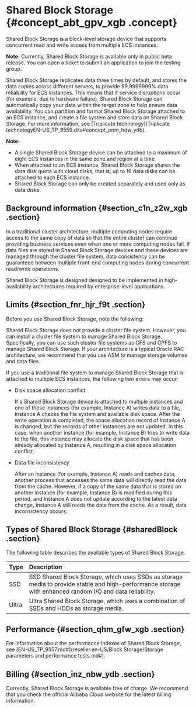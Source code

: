 # Shared Block Storage {#concept_abt_gpv_xgb .concept}

Shared Block Storage is a block-level storage device that supports concurrent read and write access from multiple ECS instances.

**Note:** Currently, Shared Block Storage is available only in public beta release. You can open a ticket to submit an application to join the testing group.

Shared Block Storage replicates data three times by default, and stores the data copies across different servers, to provide 99.9999999% data reliability for ECS instances. This means that if service disruptions occur \(for example, due to hardware failure\), Shared Block Storage can automatically copy your data within the target zone to help ensure data availability. You can partition and format Shared Block Storage attached to an ECS instance, and create a file system and store data on Shared Block Storage. For more information, see [Triplicate technology](Triplicate technologyEN-US_TP_9559.dita#concept_pnm_hdw_ydb).

**Note:** 

-   A single Shared Block Storage device can be attached to a maximum of eight ECS instances in the same zone and region at a time.
-   When attached to an ECS instance, Shared Block Storage shares the data disk quota with cloud disks, that is, up to 16 data disks can be attached to each ECS instance.
-   Shared Block Storage can only be created separately and used only as data disks.

## Background information {#section_c1n_z2w_xgb .section}

In a traditional cluster architecture, multiple computing nodes require access to the same copy of data so that the entire cluster can continue providing business services even when one or more computing nodes fail. If data files are stored in Shared Block Storage devices and these devices are managed through the cluster file system, data consistency can be guaranteed between multiple front-end computing nodes during concurrent read/write operations.

Shared Block Storage is designed designed to be implemented in high-availability architectures required by enterprise-level applications.

## Limits {#section_fnr_hjr_f9t .section}

Before you use Shared Block Storage, note the following:

Shared Block Storage does not provide a cluster file system. However, you can install a cluster file system to manage Shared Block Storage. Specifically, you can use such cluster file systems as GFS and GPFS to manage Shared Block Storage. If your architecture is a typical Oracle RAC architecture, we recommend that you use ASM to manage storage volumes and data files.

If you use a traditional file system to manage Shared Block Storage that is attached to multiple ECS instances, the following two errors may occur:

-   Disk space allocation conflict

    If a Shared Block Storage device is attached to multiple instances and one of these instances \(for example, Instance A\) writes data to a file, Instance A checks the file system and available disk space. After the write operation is completed, the space allocation record of Instance A is changed, but the records of other instances are not updated. In this case, when another instance \(for example, Instance B\) tries to write data to the file, this instance may allocate the disk space that has been already allocated by Instance A, resulting in a disk space allocation conflict.

-   Data file inconsistency

    After an instance \(for example, Instance A\) reads and caches data, another process that accesses the same data will directly read the data from the cache. However, if a copy of the same data that is stored on another instance \(for example, Instance B\) is modified during this period, and Instance A does not update according to the latest data change, Instance A still reads the data from the cache. As a result, data inconsistency occurs.


## Types of Shared Block Storage {#sharedBlock .section}

The following table describes the available types of Shared Block Storage.

|Type|Description|
|:---|:----------|
|SSD|SSD Shared Block Storage, which uses SSDs as storage media to provide stable and high-performance storage with enhanced random I/O and data reliability.|
|Ultra|Ultra Shared Block Storage, which uses a combination of SSDs and HDDs as storage media.|

## Performance {#section_qhm_gfw_xgb .section}

For information about the performance indexes of Shared Block Storage, see [EN-US\_TP\_9557.md\#](reseller.en-US/Block Storage/Storage parameters and performance tests.md#).

## Billing {#section_inz_nbw_ydb .section}

Currently, Shared Block Storage is available free of charge. We recommend that you check the official Alibaba Cloud website for the latest billing information.

